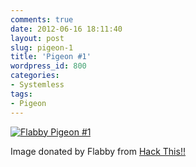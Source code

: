 ```yaml
---
comments: true
date: 2012-06-16 18:11:40
layout: post
slug: pigeon-1
title: 'Pigeon #1'
wordpress_id: 800
categories:
- Systemless
tags:
- Pigeon
---
```


[![Flabby Pigeon #1](http://nationpigeon.com/wp-content/uploads/2012/06/flabby-pigeon.jpg)](http://nationpigeon.com/wp-content/uploads/2012/06/flabby-pigeon-fat.jpg)


Image donated by Flabby from [Hack This!!](http://hackthis.co.uk)
